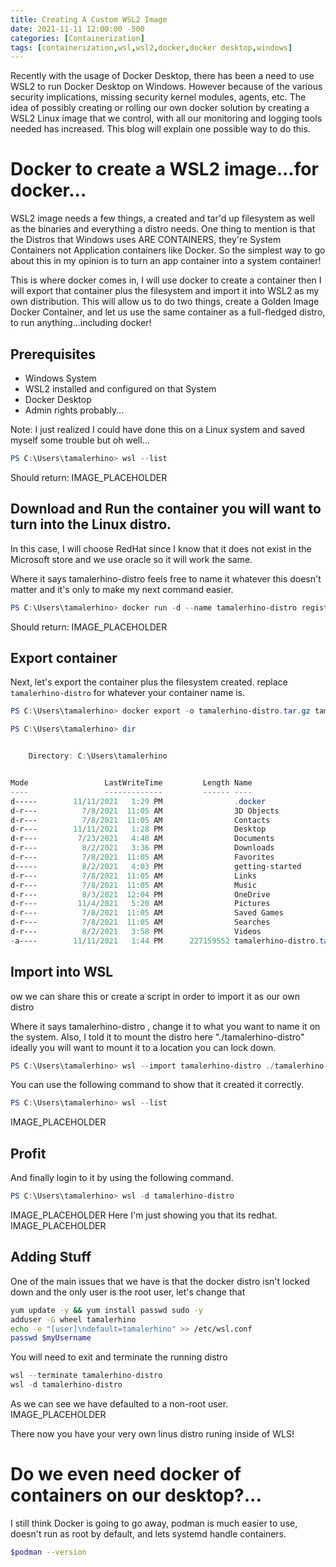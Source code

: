 ```yaml
---
title: Creating A Custom WSL2 Image
date: 2021-11-11 12:00:00 -500
categories: [Containerization]
tags: [containerization,wsl,wsl2,docker,docker desktop,windows]
---
```


Recently with the usage of Docker Desktop, there has been a need to use WSL2 to run Docker Desktop on Windows. However because of the various security implications, missing security kernel modules, agents, etc. The idea of possibly creating or rolling our own docker solution by creating a WSL2 Linux image that we control, with all our monitoring and logging tools needed has increased. This blog will explain one possible way to do this.

# Docker to create a WSL2 image...for docker...
WSL2 image needs a few things, a created and tar'd up filesystem as well as the binaries and everything a distro needs. One thing to mention is that the Distros that Windows uses ARE CONTAINERS, they're System Containers not Application containers like Docker. So the simplest way to go about this in my opinion is to turn an app container into a system container!

This is where docker comes in, I will use docker to create a container then I will export that container plus the filesystem and import it into WSL2 as my own distribution. This will allow us to do two things, create a Golden Image Docker Container, and let us use the same container as a full-fledged distro, to run anything...including docker!

## Prerequisites 
- Windows System
- WSL2 installed and configured on that System
- Docker Desktop 
- Admin rights probably...

Note: I just realized I could have done this on a Linux system and saved myself some trouble but oh well...
```powershell
PS C:\Users\tamalerhino> wsl --list
```
Should return:
IMAGE_PLACEHOLDER

## Download and Run the container you will want to turn into the Linux distro.
In this case, I will choose RedHat since I know that it does not exist in the Microsoft store and we use oracle so it will work the same.

Where it says tamalerhino-distro feels free to name it whatever this doesn't matter and it's only to make my next command easier.
```powershell
PS C:\Users\tamalerhino> docker run -d --name tamalerhino-distro registry.access.redhat.com/ubi8/ubi-init
```
Should return:
IMAGE_PLACEHOLDER

## Export container
Next, let's export the container plus the filesystem created. replace `tamalerhino-distro` for whatever your container name is.
```powershell
PS C:\Users\tamalerhino> docker export -o tamalerhino-distro.tar.gz tamalerhino-distro

PS C:\Users\tamalerhino> dir


    Directory: C:\Users\tamalerhino


Mode                 LastWriteTime         Length Name
----                 -------------         ------ ----
d-----        11/11/2021   1:29 PM                .docker
d-r---          7/8/2021  11:05 AM                3D Objects
d-r---          7/8/2021  11:05 AM                Contacts
d-r---        11/11/2021   1:28 PM                Desktop
d-r---         7/23/2021   4:48 AM                Documents
d-r---          8/2/2021   3:36 PM                Downloads
d-r---          7/8/2021  11:05 AM                Favorites
d-----          8/2/2021   4:03 PM                getting-started
d-r---          7/8/2021  11:05 AM                Links
d-r---          7/8/2021  11:05 AM                Music
d-r---          8/3/2021  12:04 PM                OneDrive
d-r---         11/4/2021   5:20 AM                Pictures
d-r---          7/8/2021  11:05 AM                Saved Games
d-r---          7/8/2021  11:05 AM                Searches
d-r---          8/2/2021   3:58 PM                Videos
-a----        11/11/2021   1:44 PM      227159552 tamalerhino-distro.tar.gz
```
## Import into WSL
ow we can share this or create a script in order to import it as our own distro

Where it says tamalerhino-distro , change it to what you want to name it on the system. Also, I told it to mount the distro here "./tamalerhino-distro" ideally you will want to mount it to a location you can lock down.
```powershell
PS C:\Users\tamalerhino> wsl --import tamalerhino-distro ./tamalerhino-distro .\tamalerhino-distro.tar.gz
```
You can use the following command to show that it created it correctly. 
```powershell
PS C:\Users\tamalerhino> wsl --list
```
IMAGE_PLACEHOLDER
## Profit
And finally login to it by using the following command.
```powershell
PS C:\Users\tamalerhino> wsl -d tamalerhino-distro
```
IMAGE_PLACEHOLDER
Here I'm just showing you that its redhat.
IMAGE_PLACEHOLDER

## Adding Stuff
One of the main issues that we have is that the docker distro isn't locked down and the only user is the root user, let's change that
```bash
yum update -y && yum install passwd sudo -y
adduser -G wheel tamalerhino
echo -e "[user]\ndefault=tamalerhino" >> /etc/wsl.conf
passwd $myUsername
```
You will need to exit and terminate the running distro
```powershell
wsl --terminate tamalerhino-distro
wsl -d tamalerhino-distro
```
As we can see we have defaulted to a non-root user.
IMAGE_PLACEHOLDER

There now you have your very own linus distro runing inside of WLS!

# Do we even need docker of containers on our desktop?...
I still think Docker is going to go away, podman is much easier to use, doesn't run as root by default, and lets systemd handle containers.
```bash
$podman --version
```
